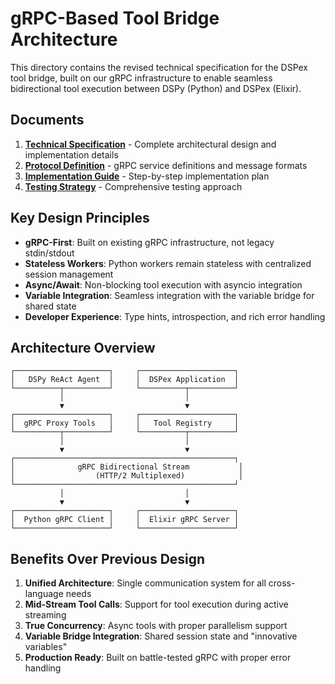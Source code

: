 # gRPC-Based Tool Bridge Architecture

This directory contains the revised technical specification for the DSPex tool bridge, built on our gRPC infrastructure to enable seamless bidirectional tool execution between DSPy (Python) and DSPex (Elixir).

## Documents

1. **[Technical Specification](technical_specification.md)** - Complete architectural design and implementation details
2. **[Protocol Definition](protocol_definition.md)** - gRPC service definitions and message formats
3. **[Implementation Guide](implementation_guide.md)** - Step-by-step implementation plan
4. **[Testing Strategy](testing_strategy.md)** - Comprehensive testing approach

## Key Design Principles

- **gRPC-First**: Built on existing gRPC infrastructure, not legacy stdin/stdout
- **Stateless Workers**: Python workers remain stateless with centralized session management
- **Async/Await**: Non-blocking tool execution with asyncio integration
- **Variable Integration**: Seamless integration with the variable bridge for shared state
- **Developer Experience**: Type hints, introspection, and rich error handling

## Architecture Overview

```
┌─────────────────────┐     ┌─────────────────────┐
│   DSPy ReAct Agent  │     │  DSPex Application  │
└──────────┬──────────┘     └──────────┬──────────┘
           │                           │
           ▼                           ▼
┌─────────────────────┐     ┌─────────────────────┐
│  gRPC Proxy Tools   │     │   Tool Registry     │
└──────────┬──────────┘     └──────────┬──────────┘
           │                           │
           ▼                           ▼
┌─────────────────────────────────────────────────┐
│              gRPC Bidirectional Stream           │
│                  (HTTP/2 Multiplexed)            │
└─────────────────────────────────────────────────┘
           │                           │
           ▼                           ▼
┌─────────────────────┐     ┌─────────────────────┐
│  Python gRPC Client │     │  Elixir gRPC Server │
└─────────────────────┘     └─────────────────────┘
```

## Benefits Over Previous Design

1. **Unified Architecture**: Single communication system for all cross-language needs
2. **Mid-Stream Tool Calls**: Support for tool execution during active streaming
3. **True Concurrency**: Async tools with proper parallelism support
4. **Variable Bridge Integration**: Shared session state and "innovative variables"
5. **Production Ready**: Built on battle-tested gRPC with proper error handling
